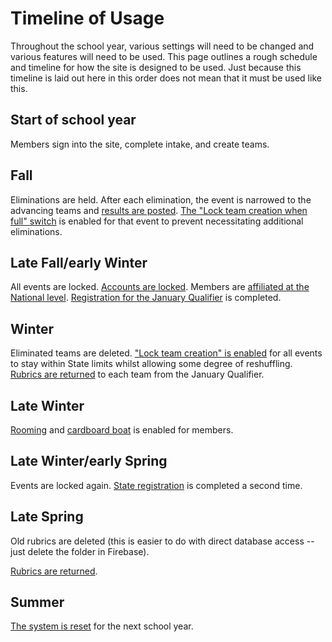 # Timeline of Usage

Throughout the school year, various settings will need to be changed and various features will need to be used. This page outlines a rough schedule and timeline for how the site is designed to be used. Just because this timeline is laid out here in this order does not mean that it must be used like this.

## Start of school year

Members sign into the site, complete intake, and create teams.

## Fall

Eliminations are held. After each elimination, the event is narrowed to the advancing teams and [results are posted](./results.md). [The "Lock team creation when full" switch](./teams.md#lock-team-creation-when-full) is enabled for that event to prevent necessitating additional eliminations.

## Late Fall/early Winter

All events are locked. [Accounts are locked](./members.md#lock-all-accounts). Members are [affiliated at the National level](./registration.md#registering-students-for-membership). [Registration for the January Qualifier](./registration.md#registering-for-the-state-conference) is completed.

## Winter

Eliminated teams are deleted. ["Lock team creation" is enabled](./teams.md#lock-team-creation) for all events to stay within State limits whilst allowing some degree of reshuffling. [Rubrics are returned](./teams.md#files) to each team from the January Qualifier.

## Late Winter

[Rooming](./rooming.md) and [cardboard boat](./cardboard-boat.md) is enabled for members.

## Late Winter/early Spring

Events are locked again. [State registration](./registration.md#registering-for-the-state-conference) is completed a second time.

## Late Spring

Old rubrics are deleted (this is easier to do with direct database access -- just delete the folder in Firebase).

[Rubrics are returned](./teams.md#files).

## Summer

[The system is reset](./resetting.md) for the next school year.
